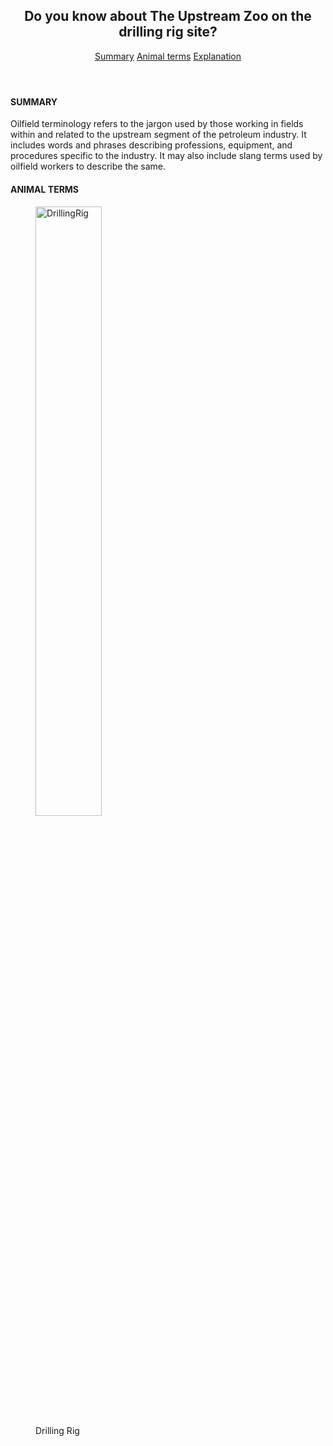 <!DOCTYPE html>
<html lang="en">
<head>
	<meta charset="UTF-8">
	<title>"Animal" terms on the Drilling Site</title>
	<link rel="icon" type="image/png" href="C:\Users\Admin\Documents\WebDev\animalsicon.png">
</head>
<header>
	<nav>
		<h1> Do you know about The Upstream Zoo on the drilling rig site? </h1>
		<a href = "#SUMMARY">Summary</a>
		<a href = "#ANIMAL TERMS">Animal terms</a>
		<a href = "#EXPLANATION">Explanation</a>
	</nav>
</header>
<section class = "half">
	<h4>SUMMARY</h4>
	<p>Oilfield terminology refers to the jargon used by those working in fields within and related to the upstream segment of the petroleum industry. It includes words and phrases describing professions, equipment, and procedures specific to the industry. It may also include slang terms used by oilfield workers to describe the same.</p>
</section>
<section class = "half">
<h4>ANIMAL TERMS</h4>
	<div>
		<figure>
		<img 
		src="C:\Users\Admin\Documents\WebDev\rigpic.jpg"
		width="50%" 
		alt="DrillingRig">
		<figcaption>Drilling Rig</figcaption>
		</figure>
	</div>


</html>
